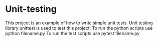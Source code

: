 # Unit-testing
This project is an example of how to write simple unit tests. Unit testing library unittest is used to test this project. 
To run the python scripts use python filename.py
To run the test scripts use pytest filename.py
